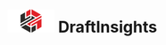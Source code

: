# <img src="https://raw.githubusercontent.com/ZeQuyk/DraftInsights/main/src/DraftInsights.Web/wwwroot/logo.png" width="84" height="42" alt="DraftInsights"/> DraftInsights
